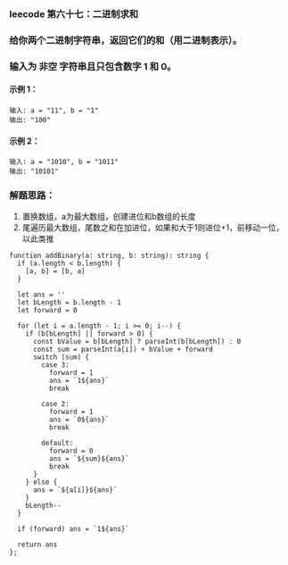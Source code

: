### leecode 第六十七：二进制求和
### 给你两个二进制字符串，返回它们的和（用二进制表示）。
### 输入为 非空 字符串且只包含数字 1 和 0。
#### 示例 1：
```
输入: a = "11", b = "1"
输出: "100"
```
#### 示例 2：
```
输入: a = "1010", b = "1011"
输出: "10101"
```
### 解题思路：
1. 置换数组，a为最大数组，创建进位和b数组的长度
2. 尾遍历最大数组，尾数之和在加进位，如果和大于1则进位+1，前移动一位，以此类推
```
function addBinary(a: string, b: string): string {
  if (a.length < b.length) {
    [a, b] = [b, a]
  }

  let ans = ''
  let bLength = b.length - 1
  let forward = 0

  for (let i = a.length - 1; i >= 0; i--) {
    if (b[bLength] || forward > 0) {
      const bValue = b[bLength] ? parseInt(b[bLength]) : 0
      const sum = parseInt(a[i]) + bValue + forward
      switch (sum) {
        case 3:
          forward = 1
          ans = `1${ans}`
          break

        case 2:
          forward = 1
          ans = `0${ans}`
          break

        default:
          forward = 0
          ans = `${sum}${ans}`
          break
      }
    } else {
      ans = `${a[i]}${ans}`
    }
    bLength--
  }

  if (forward) ans = `1${ans}`

  return ans
};
```